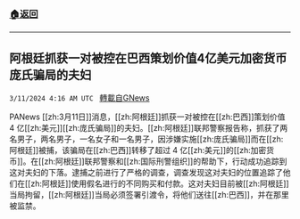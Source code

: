 ###  [:house:返回](README.md)
---


## 阿根廷抓获一对被控在巴西策划价值4亿美元加密货币庞氏骗局的夫妇
`3/11/2024 4:16 AM UTC ` [轉載自GNews](https://gnews.org/articles/2383072)

PANews [[zh:3月11日]]消息，[[zh:阿根廷]]抓获一对被控在[[zh:巴西]]策划价值 4 亿[[zh:美元]][[zh:庞氏骗局]]的夫妇。[[zh:阿根廷]]联邦警察报告称，抓获了两名男子，两名男子，一名女子和一名男子，因涉嫌实施[[zh:庞氏骗局]]而在[[zh:阿根廷]]被捕，该骗局在[[zh:巴西]]转移了超过 4 亿[[zh:美元]]的[[zh:加密货币]]。在[[zh:阿根廷]]联邦警察和[[zh:国际刑警组织]]的帮助下，行动成功追踪到这对夫妇的下落。逮捕之前进行了严格的调查，调查发现这对夫妇的位置追踪了他们在[[zh:阿根廷]]使用假名进行的不同购买和付款。这对夫妇目前被[[zh:阿根廷]]当局拘留，[[zh:阿根廷]]当局必须签署引渡令，将他们送往[[zh:巴西]]，并在那里被监禁。
